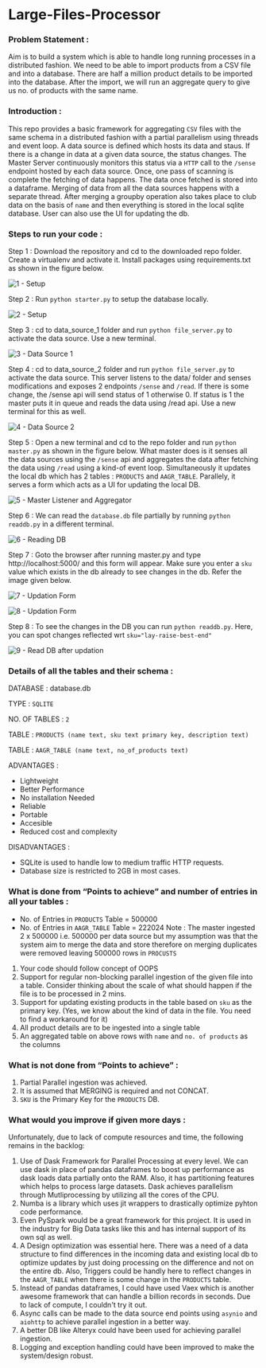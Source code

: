 # Large-Files-Processor
### Problem Statement :
Aim is to build a system which is able to handle long running processes in a distributed fashion. We need to be able to import products from a CSV file and into a database. There are half a million product details to be imported into the database. After the import, we will run an aggregate query to give us no. of products with the same name.

### Introduction :
This repo provides a basic framework for aggregating `CSV` files with the same schema in a distributed fashion with a partial parallelism using threads and event loop. A data source is defined which hosts its data and staus. If there is a change in data at a given data source, the status changes. The Master Server continuously monitors this status via a `HTTP` call to the `/sense` endpoint hosted by each data source. Once, one pass of scanning is complete the fetching of data happens. The data once fetched is stored into a dataframe. Merging of data from all the data sources happens with a separate thread. After merging a groupby operation also takes place to club data on the basis of `name` and then everything is stored in the local sqlite database. User can also use the UI for updating the db.

### Steps to run your code :

Step 1 : Download the repository and cd to the downloaded repo folder. Create a virtualenv and activate it. Install packages using requirements.txt as shown in the figure below.

![1 - Setup](https://user-images.githubusercontent.com/53290539/113976502-dd2d1880-985e-11eb-9e29-0c76c1f06c52.JPG)

Step 2 : Run `python starter.py` to setup the database locally.

![2 - Setup](https://user-images.githubusercontent.com/53290539/113976518-e0c09f80-985e-11eb-9af8-46654a80b806.JPG)

Step 3 : cd to data_source_1 folder and run `python file_server.py` to activate the data source. Use a new terminal.

![3 - Data Source 1](https://user-images.githubusercontent.com/53290539/113976525-e3bb9000-985e-11eb-9406-e8346f41a59b.JPG)

Step 4 : cd to data_source_2 folder and run `python file_server.py` to activate the data source. This server listens to the data/ folder and senses modifications and exposes 2 endpoints `/sense` and `/read`. If there is some change, the /sense api will send status of 1 otherwise 0. If status is 1 the master puts it in queue and reads the data using /read api. Use a new terminal for this as well.

![4 - Data Source 2](https://user-images.githubusercontent.com/53290539/113976539-e74f1700-985e-11eb-968a-9a5c17847e7b.JPG)

Step 5 : Open a new terminal and cd to the repo folder and run `python master.py` as shown in the figure below. What master does is it senses all the data sources using the `/sense` api and aggregates the data after fetching the data using `/read` using a kind-of event loop. Simultaneously it updates the local db which has 2 tables : `PRODUCTS` and `AAGR_TABLE`. Parallely, it serves a form which acts as a UI for updating the local DB.

![5 - Master Listener and Aggregator](https://user-images.githubusercontent.com/53290539/113976549-eae29e00-985e-11eb-8f1b-8b4708e388c7.JPG)

Step 6 : We can read the `database.db` file partially by running `python readdb.py` in a different terminal.

![6 - Reading DB](https://user-images.githubusercontent.com/53290539/113976565-ef0ebb80-985e-11eb-97f3-5e8620806c23.JPG)

Step 7 : Goto the browser after running master.py and type http://localhost:5000/ and this form will appear. Make sure you enter a `sku` value which exists in the db already to see changes in the db. Refer the image given below.

![7 - Updation Form](https://user-images.githubusercontent.com/53290539/113976576-f209ac00-985e-11eb-87ea-a58fa915aa09.JPG)

![8 - Updation Form](https://user-images.githubusercontent.com/53290539/113976579-f5049c80-985e-11eb-9c6d-2bacc1eaab22.JPG)

Step 8 : To see the changes in the DB you can run `python readdb.py`. Here, you can spot changes reflected wrt `sku="lay-raise-best-end"`

![9 - Read DB after updation](https://user-images.githubusercontent.com/53290539/113981559-6e9f8900-9865-11eb-8bac-1062e0c40f23.JPG)


### Details of all the tables and their schema :
DATABASE : database.db

TYPE : `SQLITE`

NO. OF TABLES : `2`

TABLE : `PRODUCTS (name text, sku text primary key, description text)`

TABLE : `AAGR_TABLE (name text, no_of_products text)`

ADVANTAGES :
* Lightweight
* Better Performance
* No installation Needed
* Reliable
* Portable
* Accesible
* Reduced cost and complexity

DISADVANTAGES : 
* SQLite is used to handle low to medium traffic HTTP requests.
* Database size is restricted to 2GB in most cases.

### What is done from “Points to achieve” and number of entries in all your tables :
* No. of Entries in `PRODUCTS` Table = 500000
* No. of Entries in `AAGR_TABLE` Table = 222024
Note : The master ingested 2 x 500000 i.e. 500000 per data source but my assumption was that the system aim to merge the data and store therefore on merging duplicates were removed leaving 500000 rows in `PROCUSTS`

1) Your code should follow concept of OOPS
2) Support for regular non-blocking parallel ingestion of the given file into a table. Consider thinking about the scale of what should happen if the file is to be processed in 2 mins.
3) Support for updating existing products in the table based on `sku` as the primary key. (Yes, we know about the kind of data in the file. You need to find a workaround for it)
4) All product details are to be ingested into a single table
5) An aggregated table on above rows with `name` and `no. of products` as the columns

### What is not done from “Points to achieve” :
1) Partial Parallel ingestion was achieved.
2) It is assumed that MERGING is required and not CONCAT.
3) `SKU` is the Primary Key for the `PRODUCTS` DB.

### What would you improve if given more days :
Unfortunately, due to lack of compute resources and time, the following remains in the backlog:
1) Use of Dask Framework for Parallel Processing at every level. We can use dask in place of pandas dataframes to boost up performance as dask loads data partially onto the RAM. Also, it has partitioning features which helps to process large datasets. Dask achieves parallelism through Mutliprocessing by utilizing all the cores of the CPU.
2) Numba is a library which uses jit wrappers to drastically optimize pyhton code performance.
3) Even PySpark would be a great framework for this project. It is used in the industry for Big Data tasks like this and has internal support of its own sql as well.
4) A Design optimization was essential here. There was a need of a data structure to find differences in the incoming data and existing local db to optimize updates by just doing processing on the difference and not on the entire db. Also, Triggers could be handly here to reflect changes in the `AAGR_TABLE` when there is some change in the `PRODUCTS` table.
5) Instead of pandas dataframes, I could have used Vaex which is another awesome framework that can handle a billion records in seconds. Due to lack of compute, I couldn't try it out. 
6) Async calls can be made to the data source end points using `asynio` and `aiohttp` to achieve parallel ingestion in a better way.
7) A better DB like Alteryx could have been used for achieving parallel ingestion.
8) Logging and exception handling could have been improved to make the system/design robust.

